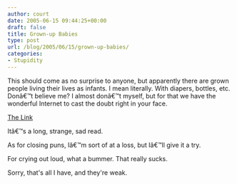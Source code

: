 ```yaml
---
author: court
date: 2005-06-15 09:44:25+00:00
draft: false
title: Grown-up Babies
type: post
url: /blog/2005/06/15/grown-up-babies/
categories:
- Stupidity
---
```


This should come as no surprise to anyone, but apparently there are grown people living their lives as infants.  I mean literally.  With diapers, bottles, etc.  Donâ€™t believe me?  I almost donâ€™t myself, but for that we have the wonderful Internet to cast the doubt right in your face.

[The Link](http://www.phoenixnewtimes.com/Issues/2005-06-09/news/feature_print.html)

Itâ€™s a long, strange, sad read.  

As for closing puns, Iâ€™m sort of at a loss, but Iâ€™ll give it a try.

For crying out loud, what a bummer.  That really sucks.  

Sorry, that's all I have, and they're weak.

